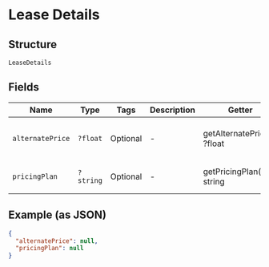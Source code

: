 
# Lease Details

## Structure

`LeaseDetails`

## Fields

| Name | Type | Tags | Description | Getter | Setter |
|  --- | --- | --- | --- | --- | --- |
| `alternatePrice` | `?float` | Optional | - | getAlternatePrice(): ?float | setAlternatePrice(?float alternatePrice): void |
| `pricingPlan` | `?string` | Optional | - | getPricingPlan(): ?string | setPricingPlan(?string pricingPlan): void |

## Example (as JSON)

```json
{
  "alternatePrice": null,
  "pricingPlan": null
}
```

